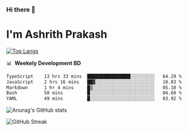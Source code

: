 ### Hi there 👋
# I'm Ashrith Prakash

[![Top Langs](https://github-readme-stats.vercel.app/api/top-langs/?username=xxcheckmatexx&count_private=true&include_all_commits=true&show_icons=true&line_height=20&title_color=FFFFFF&icon_color=FFFFFF&text_color=FFFFFF&bg_color=0D1117&langs_count=8)](https://github.com/anuraghazra/github-readme-stats)

📊 &nbsp;**Weekely Development BD**

<!--START_SECTION:waka-->

```txt
TypeScript    13 hrs 33 mins  ████████████████░░░░░░░░░   64.29 %
JavaScript    2 hrs 16 mins   ██▓░░░░░░░░░░░░░░░░░░░░░░   10.83 %
Markdown      1 hr 4 mins     █▒░░░░░░░░░░░░░░░░░░░░░░░   05.10 %
Bash          58 mins         █░░░░░░░░░░░░░░░░░░░░░░░░   04.60 %
YAML          49 mins         █░░░░░░░░░░░░░░░░░░░░░░░░   03.92 %
```

<!--END_SECTION:waka-->

![Anurag's GitHub stats](https://github-readme-stats.vercel.app/api?username=xxcheckmatexx&count_private=true&show_icons=true&theme=merko)  

![GitHub Streak](http://github-readme-streak-stats.herokuapp.com?user=xxcheckmatexx&theme=merko&hide_border=true&date_format=M%20j%5B%2C%20Y%5D&fire=DD0E0B)
<br/>
